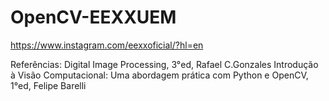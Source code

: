 # OpenCV-EEXXUEM
https://www.instagram.com/eexxoficial/?hl=en

Referências: 
 Digital Image Processing, 3°ed, Rafael C.Gonzales
 Introdução à Visão Computacional: Uma abordagem prática com Python e OpenCV, 1°ed, Felipe Barelli
